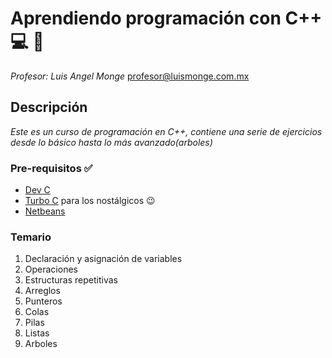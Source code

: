 # Aprendiendo programación con C++ :computer: :ghost:

_Profesor: Luis Angel Monge_
profesor@luismonge.com.mx

## Descripción

_Este es un curso de programación en C++, contiene una serie de ejercicios desde lo básico hasta lo más avanzado(arboles)_

### Pre-requisitos :white_check_mark:

* [Dev C](https://sourceforge.net/projects/orwelldevcpp/)
* [Turbo C](https://github.com/vineetchoudhary/turbocpp/releases/download/v3.2/Turbo.C.3.2.zip) para los nostálgicos :wink:
* [Netbeans](https://netbeans.org/features/cpp/) 
### Temario

1. Declaración y asignación de variables
2. Operaciones
3. Estructuras repetitivas  
4. Arreglos
5. Punteros
6. Colas
7. Pilas
8. Listas
9. Arboles

    
